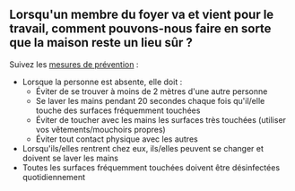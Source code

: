 ## Lorsqu'un membre du foyer va et vient pour le travail, comment pouvons-nous faire en sorte que la maison reste un lieu sûr ?

Suivez les [mesures de prévention](https://www.canada.ca/fr/sante-publique/services/maladies/2019-nouveau-coronavirus/prevention-risques.html) :
- Lorsque la personne est absente, elle doit :
	- Éviter de se trouver à moins de 2 mètres d'une autre personne
	- Se laver les mains pendant 20 secondes chaque fois qu'il/elle touche des surfaces fréquemment touchées 
	- Éviter de toucher avec les mains les surfaces très touchées (utiliser vos vêtements/mouchoirs propres)
	- Éviter tout contact physique avec les autres
- Lorsqu'ils/elles rentrent chez eux, ils/elles peuvent se changer et doivent se laver les mains
- Toutes les surfaces fréquemment touchées doivent être désinfectées quotidiennement
